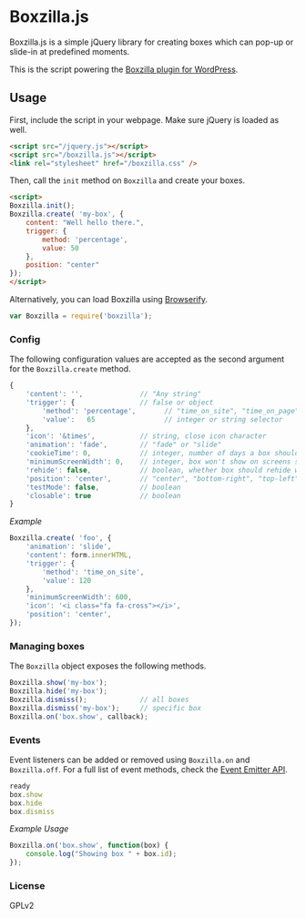 # Boxzilla.js

Boxzilla.js is a simple jQuery library for creating boxes which can pop-up or slide-in at predefined moments.

This is the script powering the [Boxzilla plugin for WordPress](https://boxzillaplugin.com/).


## Usage

First, include the script in your webpage. Make sure jQuery is loaded as well.

```html
<script src="/jquery.js"></script>
<script src="/boxzilla.js"></script>
<link rel="stylesheet" href="/boxzilla.css" />
```

Then, call the `init` method on `Boxzilla` and create your boxes.

```html
<script>
Boxzilla.init();
Boxzilla.create( 'my-box', {
    content: "Well hello there.",
    trigger: {
        method: 'percentage',
        value: 50
    },
    position: "center"
});
</script>
```

Alternatively, you can load Boxzilla using [Browserify](http://browserify.org/).

```js
var Boxzilla = require('boxzilla');
```

### Config

The following configuration values are accepted as the second argument for the `Boxzilla.create` method.

```js
{
    'content': '',              // "Any string"
    'trigger': {                // false or object
        'method': 'percentage',       // "time_on_site", "time_on_page", "exit_intent", "element" or "percentage"
        'value':   65                 // integer or string selector
    },
    'icon': '&times',           // string, close icon character
    'animation': 'fade',        // "fade" or "slide"
    'cookieTime': 0,            // integer, number of days a box should be hidden when dismissed
    'minimumScreenWidth': 0,    // integer, box won't show on screens smaller than this
    'rehide': false,            // boolean, whether box should rehide when certain triggers are no longer met.
    'position': 'center',       // "center", "bottom-right", "top-left", etc.
    'testMode': false,          // boolean
    'closable': true            // boolean
}
```

_Example_

```js
Boxzilla.create( 'foo', {
    'animation': 'slide',
    'content': form.innerHTML,
    'trigger': {
        'method': 'time_on_site',
        'value': 120
    },
    'minimumScreenWidth': 600,
    'icon': '<i class="fa fa-cross"></i>',
    'position': 'center',
});
```



### Managing boxes

The `Boxzilla` object exposes the following methods.

```js
Boxzilla.show('my-box');
Boxzilla.hide('my-box');
Boxzilla.dismiss();             // all boxes
Boxzilla.dismiss('my-box');     // specific box
Boxzilla.on('box.show', callback);
```

### Events

Event listeners can be added or removed using `Boxzilla.on` and `Boxzilla.off`. For a full list of event methods, check the [Event Emitter API](https://github.com/Olical/EventEmitter/blob/master/docs/api.md).

```js
ready
box.show
box.hide
box.dismiss
```

_Example Usage_

```js
Boxzilla.on('box.show', function(box) {
    console.log("Showing box " + box.id);
});
```

### License

GPLv2